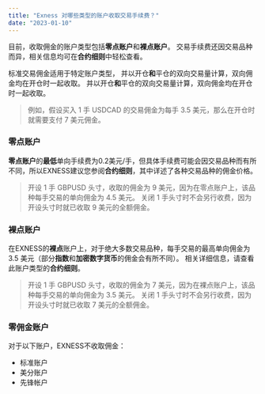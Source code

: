```yaml
---
title: "Exness 对哪些类型的账户收取交易手续费？"
date: "2023-01-10"
---
```


目前，收取佣金的账户类型包括**零点账户**和**裸点账户**。 交易手续费还因交易品种而异，相关信息均可在**合约细则**中轻松查看。

标准交易佣金适用于特定账户类型， 并以开仓**和**平仓的双向交易量计算，双向佣金均在开仓时一起收取。 并以开仓**和**平仓的双向交易量计算，双向佣金均在开仓时一起收取。

> 例如，假设买入 1 手 USDCAD 的交易佣金为每手 3.5 美元，那么在开仓时就需要支付 7 美元佣金。

### 零点账户

**零点账户**的**最低**单向手续费为0.2美元/手，但具体手续费可能会因交易品种而有所不同，所以EXNESS建议您参阅**合约细则**，其中详述了各种交易品种的佣金价格。

> 开设 1 手 GBPUSD 头寸，收取的佣金为 9 美元，因为在零点账户上，该品种每手交易的单向佣金为 4.5 美元。 关闭 1 手头寸时不会另行收费，因为开设头寸时就已收取 9 美元的全额佣金。

### 裸点账户

在EXNESS的**裸点**账户上，对于绝大多数交易品种，每手交易的最高单向佣金为 3.5 美元（部分**指数**和**加密数字货币**的佣金会有所不同）。 相关详细信息，请查看此账户类型的**合约细则**。

> 开设 1 手 GBPUSD 头寸，收取的佣金为 7 美元，因为在裸点账户上，该品种每手交易的单向佣金为 3.5 美元。 关闭 1 手头寸时不会另行收费，因为开设头寸时就已收取 7 美元的全额佣金。

### 零佣金账户

对于以下账户，EXNESS不收取佣金：

- 标准账户
- 美分账户
- 先锋帐户
